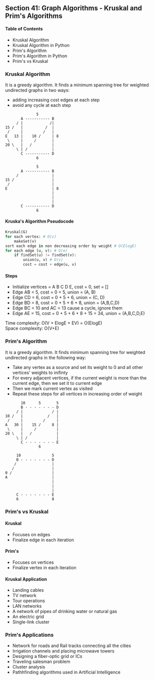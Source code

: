 ## Section 41: Graph Algorithms - Kruskal and Prim's Algorithms

#### Table of Contents
- Kruskal Algorithm
- Kruskal Algorithm in Python
- Prim's Algorithm
- Prim's Algorithm in Python
- Prim's vs Kruskal


### Kruskal Algorithm

It is a greedy algorithm. It finds a minimum spanning tree for weighted undirected
graphs in two ways:
- adding increasing cost edges at each step
- avoid any cycle at each step

```
              5
       A ----------- B
     / |            /|
15 /   |          /  |
 /     |         /   |
E   13 |    10 /     | 8
 \     |     /       |
20 \   |   /         |
     \ | /           |
       C ----------- D
              6
```

```
              5
       A ----------- B
     /               |
15 /                 |
 /                   |
E                    | 8
                     |
                     |
                     |
       C ----------- D
              6
```

#### Kruska's Algorithm Pseudocode
```python
Kruskal(G)
for each vertex: # O(v)
    makeSet(v)
sort each edge in non decreasing order by weight # O(ElogE)
for each edge (u, v): # O(e)
    if findSet(u) != findSet(v):
        union(u, v) # O(v)
        cost = cost + edge(u, v)
```

#### Steps
- Initialize vertices = A B C D E, cost = 0, set = []
- Edge AB = 5, cost = 0 + 5, union = (A, B)
- Edge CD = 6, cost = 0 + 5 + 6, union = (C, D)
- Edge BD = 8, cost = 0 + 5 + 6 + 8, union = (A,B,C,D)
- Edge BC = 10 and AC = 13 cause a cycle, ignore them
- Edge AE = 15, cost = 0 + 5 + 6 + 8 + 15 = 34, union = (A,B,C,D,E)


Time complexity: O(V + ElogE + EV) = O(ElogE) \
Space complexity: O(V+E)


### Prim's Algorithm

It is a greedy algorithm. It finds minimum spanning tree for weighted undirected
graphs in the following way:
- Take any vertex as a source and set its weight to 0 and all other vertices' weights to inifinty
- For every adjacent vertices, if the current weight is more than the current edge,
then we set it to current edge
- Then we mark current vertex as visited
- Repeat these steps for all vertices in increasing order of weight

```
       10      5       5
       B - - - - - - - D
     / |             / |
10 /   |           /   |
 /     |         /     |
A   30 |    15 /     8 |
 \     |     /         | 
20 \   |   /           | 
     \ | /             | 
       C - - - - - - - E
               6
```
```
     10              5
     B - - - - - - - D
    /                |
   /                 |
0 /                  |
A                    |
                     | 
                     | 
                     | 
     C - - - - - - - E
     6               8
```


### Prim's vs Kruskal

#### Kruskal
- Focuses on edges
- Finalize edge in each iteration

#### Prim's
- Focuses on vertices
- Finalize vertex in each iteration

#### Kruskal Application
- Landing cables
- TV network
- Tour operations
- LAN networks
- A network of pipes of drinking water or natural gas
- An electric grid
- Single-link cluster


### Prim's Applications
- Network for roads and Rail tracks connecting all the cities
- Irrigation channels and placing microwave towers
- Designing a fiber-optic grid or ICs
- Traveling salesman problem
- Cluster analysis
- Pathhfinding algorithms used in Artificial Intelligence